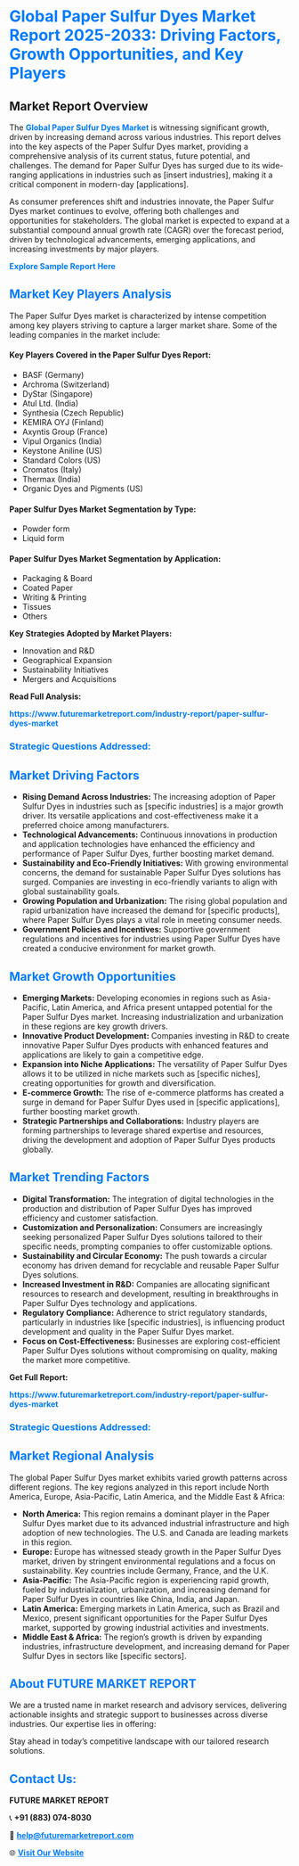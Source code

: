 <h1 style="color: #007BFF;">Global Paper Sulfur Dyes Market Report 2025-2033: Driving Factors, Growth Opportunities, and Key Players</h1>

<section id="overview">
<h2>Market Report Overview</h2>
<p>The <a href="https://www.futuremarketreport.com/industry-report/paper-sulfur-dyes-market" style="color: #007BFF; text-decoration: none;"><strong>Global Paper Sulfur Dyes Market</strong></a> is witnessing significant growth, driven by increasing demand across various industries. This report delves into the key aspects of the Paper Sulfur Dyes market, providing a comprehensive analysis of its current status, future potential, and challenges. The demand for Paper Sulfur Dyes has surged due to its wide-ranging applications in industries such as [insert industries], making it a critical component in modern-day [applications].</p>
<p>As consumer preferences shift and industries innovate, the Paper Sulfur Dyes market continues to evolve, offering both challenges and opportunities for stakeholders. The global market is expected to expand at a substantial compound annual growth rate (CAGR) over the forecast period, driven by technological advancements, emerging applications, and increasing investments by major players.</p>
</section>

<section id="overview">
<p><a href="https://www.futuremarketreport.com/request-sample/reportId=54071" style="color: #007BFF; text-decoration: none;"><strong>Explore Sample Report Here</strong></a></p>
</section>

<section id="key-players">
<h2 style="color: #007BFF;">Market Key Players Analysis</h2>
<p>The Paper Sulfur Dyes market is characterized by intense competition among key players striving to capture a larger market share. Some of the leading companies in the market include:</p>
<h4>Key Players Covered in the Paper Sulfur Dyes Report:</h4>
<ul><li>BASF (Germany)</li><li>Archroma (Switzerland)</li><li>DyStar (Singapore)</li><li>Atul Ltd. (India)</li><li>Synthesia (Czech Republic)</li><li>KEMIRA OYJ (Finland)</li><li>Axyntis Group (France)</li><li>Vipul Organics (India)</li><li>Keystone Aniline (US)</li><li>Standard Colors (US)</li><li>Cromatos (Italy)</li><li>Thermax (India)</li><li>Organic Dyes and Pigments (US)</li></ul>
<h4>Paper Sulfur Dyes Market Segmentation by Type:</h4>
<ul><li>Powder form</li><li>Liquid form</li></ul>

<h4>Paper Sulfur Dyes Market Segmentation by Application:</h4>
<ul><li>Packaging &amp; Board</li><li>Coated Paper</li><li>Writing &amp; Printing</li><li>Tissues</li><li>Others</li></ul>
<p><strong>Key Strategies Adopted by Market Players:</strong></p>
<ul>
<li>Innovation and R&D</li>
<li>Geographical Expansion</li>
<li>Sustainability Initiatives</li>
<li>Mergers and Acquisitions</li>
</ul>
</section>

<section>
<p><strong>Read Full Analysis: </strong></p><a href="https://www.futuremarketreport.com/industry-report/paper-sulfur-dyes-market" style="color: #007BFF; text-decoration: none;"><strong>https://www.futuremarketreport.com/industry-report/paper-sulfur-dyes-market</strong></a>
<h3 style="color: #007BFF;">Strategic Questions Addressed:</h3>
</section>

<section id="driving-factors">
<h2 style="color: #007BFF;">Market Driving Factors</h2>
<ul>
<li><strong>Rising Demand Across Industries:</strong> The increasing adoption of Paper Sulfur Dyes in industries such as [specific industries] is a major growth driver. Its versatile applications and cost-effectiveness make it a preferred choice among manufacturers.</li>
<li><strong>Technological Advancements:</strong> Continuous innovations in production and application technologies have enhanced the efficiency and performance of Paper Sulfur Dyes, further boosting market demand.</li>
<li><strong>Sustainability and Eco-Friendly Initiatives:</strong> With growing environmental concerns, the demand for sustainable Paper Sulfur Dyes solutions has surged. Companies are investing in eco-friendly variants to align with global sustainability goals.</li>
<li><strong>Growing Population and Urbanization:</strong> The rising global population and rapid urbanization have increased the demand for [specific products], where Paper Sulfur Dyes plays a vital role in meeting consumer needs.</li>
<li><strong>Government Policies and Incentives:</strong> Supportive government regulations and incentives for industries using Paper Sulfur Dyes have created a conducive environment for market growth.</li>
</ul>
</section>

<section id="growth-opportunities">
<h2 style="color: #007BFF;">Market Growth Opportunities</h2>
<ul>
<li><strong>Emerging Markets:</strong> Developing economies in regions such as Asia-Pacific, Latin America, and Africa present untapped potential for the Paper Sulfur Dyes market. Increasing industrialization and urbanization in these regions are key growth drivers.</li>
<li><strong>Innovative Product Development:</strong> Companies investing in R&D to create innovative Paper Sulfur Dyes products with enhanced features and applications are likely to gain a competitive edge.</li>
<li><strong>Expansion into Niche Applications:</strong> The versatility of Paper Sulfur Dyes allows it to be utilized in niche markets such as [specific niches], creating opportunities for growth and diversification.</li>
<li><strong>E-commerce Growth:</strong> The rise of e-commerce platforms has created a surge in demand for Paper Sulfur Dyes used in [specific applications], further boosting market growth.</li>
<li><strong>Strategic Partnerships and Collaborations:</strong> Industry players are forming partnerships to leverage shared expertise and resources, driving the development and adoption of Paper Sulfur Dyes products globally.</li>
</ul>
</section>

<section id="trending-factors">
<h2 style="color: #007BFF;">Market Trending Factors</h2>
<ul>
<li><strong>Digital Transformation:</strong> The integration of digital technologies in the production and distribution of Paper Sulfur Dyes has improved efficiency and customer satisfaction.</li>
<li><strong>Customization and Personalization:</strong> Consumers are increasingly seeking personalized Paper Sulfur Dyes solutions tailored to their specific needs, prompting companies to offer customizable options.</li>
<li><strong>Sustainability and Circular Economy:</strong> The push towards a circular economy has driven demand for recyclable and reusable Paper Sulfur Dyes solutions.</li>
<li><strong>Increased Investment in R&D:</strong> Companies are allocating significant resources to research and development, resulting in breakthroughs in Paper Sulfur Dyes technology and applications.</li>
<li><strong>Regulatory Compliance:</strong> Adherence to strict regulatory standards, particularly in industries like [specific industries], is influencing product development and quality in the Paper Sulfur Dyes market.</li>
<li><strong>Focus on Cost-Effectiveness:</strong> Businesses are exploring cost-efficient Paper Sulfur Dyes solutions without compromising on quality, making the market more competitive.</li>
</ul>
</section>

<section>
<p><strong>Get Full Report: </strong></p><a href="https://www.futuremarketreport.com/industry-report/paper-sulfur-dyes-market" style="color: #007BFF; text-decoration: none;"><strong>https://www.futuremarketreport.com/industry-report/paper-sulfur-dyes-market</strong></a>
<h3 style="color: #007BFF;">Strategic Questions Addressed:</h3>
</section>


<section id="regional-analysis">
<h2 style="color: #007BFF;">Market Regional Analysis</h2>
<p>The global Paper Sulfur Dyes market exhibits varied growth patterns across different regions. The key regions analyzed in this report include North America, Europe, Asia-Pacific, Latin America, and the Middle East & Africa:</p>
<ul>
<li><strong>North America:</strong> This region remains a dominant player in the Paper Sulfur Dyes market due to its advanced industrial infrastructure and high adoption of new technologies. The U.S. and Canada are leading markets in this region.</li>
<li><strong>Europe:</strong> Europe has witnessed steady growth in the Paper Sulfur Dyes market, driven by stringent environmental regulations and a focus on sustainability. Key countries include Germany, France, and the U.K.</li>
<li><strong>Asia-Pacific:</strong> The Asia-Pacific region is experiencing rapid growth, fueled by industrialization, urbanization, and increasing demand for Paper Sulfur Dyes in countries like China, India, and Japan.</li>
<li><strong>Latin America:</strong> Emerging markets in Latin America, such as Brazil and Mexico, present significant opportunities for the Paper Sulfur Dyes market, supported by growing industrial activities and investments.</li>
<li><strong>Middle East & Africa:</strong> The region’s growth is driven by expanding industries, infrastructure development, and increasing demand for Paper Sulfur Dyes in sectors like [specific sectors].</li>
</ul>
</section>

<footer>
<h2 style="color: #007BFF;">About FUTURE MARKET REPORT</h2>
<p>We are a trusted name in market research and advisory services, delivering actionable insights and strategic support to businesses across diverse industries. Our expertise lies in offering:</p>

<p>Stay ahead in today’s competitive landscape with our tailored research solutions.</p>

<h2 style="color: #007BFF;">Contact Us:</h2>
<p><strong>FUTURE MARKET REPORT</strong></p>
<p>📞 <strong>+91 (883) 074-8030</strong></p>
<p>📧 <strong><a href="mailto:help@futuremarketreport.com" style="color: #007BFF;">help@futuremarketreport.com</a></strong></p>
<p>🌐 <strong><a href="https://www.futuremarketreport.com/" style="color: #007BFF;">Visit Our Website</a></strong></p>
</footer>